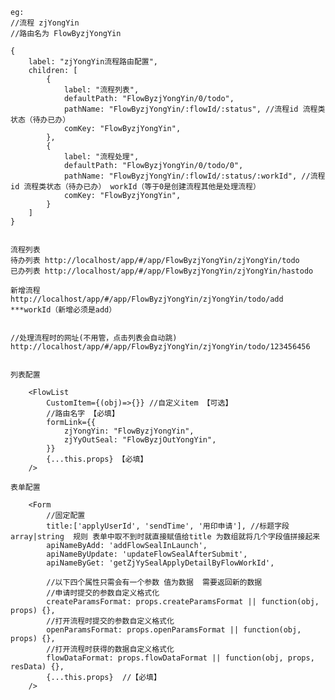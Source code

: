     
    
    eg:
    //流程 zjYongYin   
    //路由名为 FlowByzjYongYin 

    {
        label: "zjYongYin流程路由配置",
        children: [
            { 
                label: "流程列表",
                defaultPath: "FlowByzjYongYin/0/todo",
                pathName: "FlowByzjYongYin/:flowId/:status", //流程id 流程类状态（待办已办）
                comKey: "FlowByzjYongYin",
            },
            {
                label: "流程处理",
                defaultPath: "FlowByzjYongYin/0/todo/0",
                pathName: "FlowByzjYongYin/:flowId/:status/:workId", //流程id 流程类状态（待办已办） workId（等于0是创建流程其他是处理流程）
                comKey: "FlowByzjYongYin",
            }
        ]
    }


    流程列表
    待办列表 http://localhost/app/#/app/FlowByzjYongYin/zjYongYin/todo 
    已办列表 http://localhost/app/#/app/FlowByzjYongYin/zjYongYin/hastodo 

    新增流程
    http://localhost/app/#/app/FlowByzjYongYin/zjYongYin/todo/add    ***workId（新增必须是add）


    //处理流程时的网址(不用管，点击列表会自动跳)
    http://localhost/app/#/app/FlowByzjYongYin/zjYongYin/todo/123456456  
    

    列表配置

        <FlowList  
            CustomItem={(obj)=>{}} //自定义item 【可选】 
            //路由名字 【必填】
            formLink={{
                zjYongYin: "FlowByzjYongYin",
                zjYyOutSeal: "FlowByzjOutYongYin",
            }}  
            {...this.props} 【必填】
        />

    表单配置
        
        <Form
            //固定配置
            title:['applyUserId', 'sendTime', '用印申请'], //标题字段 array|string  规则 表单中取不到时就直接赋值给title 为数组就将几个字段值拼接起来
            apiNameByAdd: 'addFlowSealInLaunch',
            apiNameByUpdate: 'updateFlowSealAfterSubmit',
            apiNameByGet: 'getZjYySealApplyDetailByFlowWorkId',
            
            //以下四个属性只需会有一个参数 值为数据  需要返回新的数据
            //申请时提交的参数自定义格式化
            createParamsFormat: props.createParamsFormat || function(obj, props) {},
            //打开流程时提交的参数自定义格式化
            openParamsFormat: props.openParamsFormat || function(obj, props) {},
            //打开流程时获得的数据自定义格式化
            flowDataFormat: props.flowDataFormat || function(obj, props, resData) {}, 
            {...this.props}  //【必填】
        />
        

        

